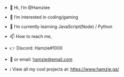 - 👋 Hi, I’m @Hamziee
- 👀 I’m interested in coding/gaming
- 🌱 I’m currently learning JavaScript(Node) / Python
- 📫 How to reach me, 
- 👉 Discord: Hamzie#1000
- 📧 or email: hamzie@email.com 

- ℹ View all my cool projects at: https://www.hamzie.ga/


